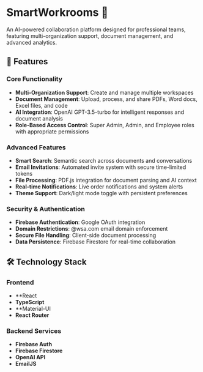 # SmartWorkrooms 🚀

An AI-powered collaboration platform designed for professional teams, featuring multi-organization support, document management, and advanced analytics.



## 🌟 Features

### Core Functionality
- **Multi-Organization Support**: Create and manage multiple workspaces
- **Document Management**: Upload, process, and share PDFs, Word docs, Excel files, and code
- **AI Integration**: OpenAI GPT-3.5-turbo for intelligent responses and document analysis
- **Role-Based Access Control**: Super Admin, Admin, and Employee roles with appropriate permissions

### Advanced Features
- **Smart Search**: Semantic search across documents and conversations
- **Email Invitations**: Automated invite system with secure time-limited tokens
- **File Processing**: PDF.js integration for document parsing and AI context
- **Real-time Notifications**: Live order notifications and system alerts
- **Theme Support**: Dark/light mode toggle with persistent preferences

### Security & Authentication
- **Firebase Authentication**: Google OAuth integration
- **Domain Restrictions**: @wsa.com email domain enforcement
- **Secure File Handling**: Client-side document processing
- **Data Persistence**: Firebase Firestore for real-time collaboration

## 🛠️ Technology Stack

### Frontend
- **React
- **TypeScript** 
- **Material-UI
- **React Router**

### Backend Services
- **Firebase Auth**
- **Firebase Firestore** 
- **OpenAI API** 
- **EmailJS** 
